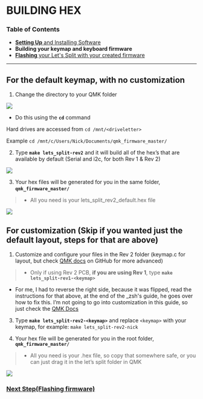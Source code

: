 # BUILDING HEX

### Table of Contents

- [**Setting Up** and Installing Software](https://github.com/CampAsAChamp/LetsSplitWindowsGuide/blob/master/Setting%20Up.md)
- **Building your keymap and keyboard firmware**
- [**Flashing** your Let's Split with your created firmware](https://github.com/CampAsAChamp/LetsSplitWindowsGuide/blob/master/Flashing%20Firmware.md)

---

## For the default keymap, with no customization

1) Change the directory to your QMK folder 

![](http://i.imgur.com/C4omjSV.png)

* Do this using the **`cd`** command 

Hard drives are accessed from `cd /mnt/<driveletter>`

Example `cd /mnt/c/Users/Nick/Documents/qmk_firmware_master/`

2) Type **`make lets_split-rev2`** and it will build all of the hex’s that are available by default (Serial and i2c, for both Rev 1 & Rev 2) 

![](http://i.imgur.com/1Kz4znI.png)

3) Your hex files will be generated for you in the same folder, **`qmk_firmware_master/`**	 	

> * All you need is your lets_split_rev2_default.hex file 

![](http://i.imgur.com/DaOXSil.png)

## For customization (Skip if you wanted just the default layout, steps for that are above)

1) Customize and configure your files in the Rev 2 folder (keymap.c for layout, but check [QMK docs](https://docs.qmk.fm) on GitHub for more advanced)

> * Only if using Rev 2 PCB, **if you are using Rev 1**, type **`make lets_split-rev1-<keymap>`**

* For me, I had to reverse the right side, because it was flipped, read the instructions for that above, at the end of the _zsh's guide, he goes over how to fix this. I’m not going to go into customization in this guide, so just check the [QMK Docs](https://docs.qmk.fm)

3) Type **`make lets_split-rev2-<keymap>`** and replace `<keymap>` with your keymap, for example: `make lets_split-rev2-nick`

4) Your hex file will be generated for you in the root folder, **`qmk_firmware_master/`**

> * All you need is your .hex file, so copy that somewhere safe, or you can just drag it in the let’s split folder in QMK 

![](http://i.imgur.com/DaOXSil.png)

### [Next Step(Flashing firmware)](https://github.com/CampAsAChamp/LetsSplitWindowsGuide/blob/master/Flashing%20Firmware.md)
